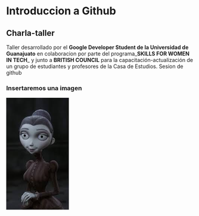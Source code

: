 
# Introduccion a Github

## Charla-taller

Taller desarrollado por el **Google Developer Student de la Universidad de Guanajuato** en colaboracion por parte del programa_**SKILLS FOR WOMEN IN TECH**_ y junto a **BRITISH COUNCIL** para la capacitación-actualización de un grupo de estudiantes y profesores de la Casa de Estudios.
 Sesion de github

### Insertaremos una imagen

![hack](img/descarga.jpg)
